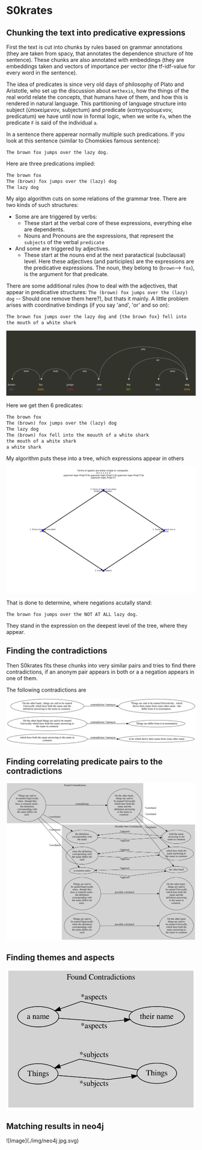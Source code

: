 # S0krates

## Chunking the text into predicative expressions

First the text is cut into chunks by rules based on grammar annotations (they are taken from spacy, that annotates the dependence structure of hte sentence). These chunks are also annotated with embeddings (they are embeddings taken and vectors of importance per vector (the tf-idf-value for every word in the sentence). 

The idea of predicates is since very old days of philosophy of Plato and Aristotle, who set up the discussion about `methexis`, how the things of the real world relate the concepts, that humans have of them, and how this is rendered in natural language. This partitioning of language structure into subject (ὑποκείμενον, subjectum) and predicate (κατηγορόυμενον, predicatum) we have until now in formal logic, when we write `Fa`, when the predicate `F` is said of the individual `a`.

In a sentence there apperear normally multiple such predications. If you look at this sentence (similar to Chomskies famous sentence):

    The brown fox jumps over the lazy dog.
    
Here are three predications implied:
    
    The brown fox
    The (brown) fox jumps over the (lazy) dog
    The lazy dog

My algo algorithm cuts on some relations of the grammar tree. There are two kinds of such structures: 

* Some are are triggered by verbs:
     * These start at the verbal core of these expressions, everything else are dependents.
     * Nouns and Pronouns are the expressions, that represent the `subjects` of the verbal `predicate`
* And some are triggered by adjectives.
     * These start at the nouns end at the next paratactical (subclausal) level. 
     Here these adjectives (and participles) are the expressions are the predicative expressions. The noun, they belong to (`brown`--> `fox`), is the argument for that predicate.
     
There are some additional rules (how to deal with the adjectives, that appear in predicative structures: `The (brown) fox jumps over the (lazy) dog` -- Should one remove them here?), but thats it mainly. A little problem arises with coordinative bindings (if you say 'and', 'or' and so on):

    The brown fox jumps over the lazy dog and {the brown fox} fell into the mouth of a white shark
   
![Image](dependency.png)   
   
Here we get then 6 predicates:

    The brown fox                               
    The (brown) fox jumps over the (lazy) dog
    The lazy dog
    The (brown) fox fell into the mouuth of a white shark
    the mouth of a white shark
    a white shark

My algorithm puts these into a tree, which expressions appear in others

![Image](predicate_chunks.svg)

That is done to determine, where negations acutally stand:

    The brown fox jumps over the NOT AT ALL lazy dog.

They stand in the expression on the deepest level of the tree, where they appear. 

## Finding the contradictions

Then S0krates fits these chunks into very similar pairs and tries to find there contradictions, if an anonym pair appears in both or a a negation appears in one of them.

The following contradictions are 

![Image](contradiction.svg)

## Finding correlating predicate pairs to the contradictions

![Image](correlation.svg)

## Finding themes and aspects

![Image](subjects_aspects.svg)

## Matching results in neo4j

![Image](./img/neo4j jpg.svg)
 